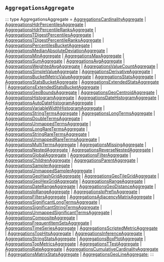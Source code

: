 ## `AggregationsAggregate`
:::
type AggregationsAggregate = [AggregationsCardinalityAggregate](./AggregationsCardinalityAggregate.md) | [AggregationsHdrPercentilesAggregate](./AggregationsHdrPercentilesAggregate.md) | [AggregationsHdrPercentileRanksAggregate](./AggregationsHdrPercentileRanksAggregate.md) | [AggregationsTDigestPercentilesAggregate](./AggregationsTDigestPercentilesAggregate.md) | [AggregationsTDigestPercentileRanksAggregate](./AggregationsTDigestPercentileRanksAggregate.md) | [AggregationsPercentilesBucketAggregate](./AggregationsPercentilesBucketAggregate.md) | [AggregationsMedianAbsoluteDeviationAggregate](./AggregationsMedianAbsoluteDeviationAggregate.md) | [AggregationsMinAggregate](./AggregationsMinAggregate.md) | [AggregationsMaxAggregate](./AggregationsMaxAggregate.md) | [AggregationsSumAggregate](./AggregationsSumAggregate.md) | [AggregationsAvgAggregate](./AggregationsAvgAggregate.md) | [AggregationsWeightedAvgAggregate](./AggregationsWeightedAvgAggregate.md) | [AggregationsValueCountAggregate](./AggregationsValueCountAggregate.md) | [AggregationsSimpleValueAggregate](./AggregationsSimpleValueAggregate.md) | [AggregationsDerivativeAggregate](./AggregationsDerivativeAggregate.md) | [AggregationsBucketMetricValueAggregate](./AggregationsBucketMetricValueAggregate.md) | [AggregationsStatsAggregate](./AggregationsStatsAggregate.md) | [AggregationsStatsBucketAggregate](./AggregationsStatsBucketAggregate.md) | [AggregationsExtendedStatsAggregate](./AggregationsExtendedStatsAggregate.md) | [AggregationsExtendedStatsBucketAggregate](./AggregationsExtendedStatsBucketAggregate.md) | [AggregationsGeoBoundsAggregate](./AggregationsGeoBoundsAggregate.md) | [AggregationsGeoCentroidAggregate](./AggregationsGeoCentroidAggregate.md) | [AggregationsHistogramAggregate](./AggregationsHistogramAggregate.md) | [AggregationsDateHistogramAggregate](./AggregationsDateHistogramAggregate.md) | [AggregationsAutoDateHistogramAggregate](./AggregationsAutoDateHistogramAggregate.md) | [AggregationsVariableWidthHistogramAggregate](./AggregationsVariableWidthHistogramAggregate.md) | [AggregationsStringTermsAggregate](./AggregationsStringTermsAggregate.md) | [AggregationsLongTermsAggregate](./AggregationsLongTermsAggregate.md) | [AggregationsDoubleTermsAggregate](./AggregationsDoubleTermsAggregate.md) | [AggregationsUnmappedTermsAggregate](./AggregationsUnmappedTermsAggregate.md) | [AggregationsLongRareTermsAggregate](./AggregationsLongRareTermsAggregate.md) | [AggregationsStringRareTermsAggregate](./AggregationsStringRareTermsAggregate.md) | [AggregationsUnmappedRareTermsAggregate](./AggregationsUnmappedRareTermsAggregate.md) | [AggregationsMultiTermsAggregate](./AggregationsMultiTermsAggregate.md) | [AggregationsMissingAggregate](./AggregationsMissingAggregate.md) | [AggregationsNestedAggregate](./AggregationsNestedAggregate.md) | [AggregationsReverseNestedAggregate](./AggregationsReverseNestedAggregate.md) | [AggregationsGlobalAggregate](./AggregationsGlobalAggregate.md) | [AggregationsFilterAggregate](./AggregationsFilterAggregate.md) | [AggregationsChildrenAggregate](./AggregationsChildrenAggregate.md) | [AggregationsParentAggregate](./AggregationsParentAggregate.md) | [AggregationsSamplerAggregate](./AggregationsSamplerAggregate.md) | [AggregationsUnmappedSamplerAggregate](./AggregationsUnmappedSamplerAggregate.md) | [AggregationsGeoHashGridAggregate](./AggregationsGeoHashGridAggregate.md) | [AggregationsGeoTileGridAggregate](./AggregationsGeoTileGridAggregate.md) | [AggregationsGeoHexGridAggregate](./AggregationsGeoHexGridAggregate.md) | [AggregationsRangeAggregate](./AggregationsRangeAggregate.md) | [AggregationsDateRangeAggregate](./AggregationsDateRangeAggregate.md) | [AggregationsGeoDistanceAggregate](./AggregationsGeoDistanceAggregate.md) | [AggregationsIpRangeAggregate](./AggregationsIpRangeAggregate.md) | [AggregationsIpPrefixAggregate](./AggregationsIpPrefixAggregate.md) | [AggregationsFiltersAggregate](./AggregationsFiltersAggregate.md) | [AggregationsAdjacencyMatrixAggregate](./AggregationsAdjacencyMatrixAggregate.md) | [AggregationsSignificantLongTermsAggregate](./AggregationsSignificantLongTermsAggregate.md) | [AggregationsSignificantStringTermsAggregate](./AggregationsSignificantStringTermsAggregate.md) | [AggregationsUnmappedSignificantTermsAggregate](./AggregationsUnmappedSignificantTermsAggregate.md) | [AggregationsCompositeAggregate](./AggregationsCompositeAggregate.md) | [AggregationsFrequentItemSetsAggregate](./AggregationsFrequentItemSetsAggregate.md) | [AggregationsTimeSeriesAggregate](./AggregationsTimeSeriesAggregate.md) | [AggregationsScriptedMetricAggregate](./AggregationsScriptedMetricAggregate.md) | [AggregationsTopHitsAggregate](./AggregationsTopHitsAggregate.md) | [AggregationsInferenceAggregate](./AggregationsInferenceAggregate.md) | [AggregationsStringStatsAggregate](./AggregationsStringStatsAggregate.md) | [AggregationsBoxPlotAggregate](./AggregationsBoxPlotAggregate.md) | [AggregationsTopMetricsAggregate](./AggregationsTopMetricsAggregate.md) | [AggregationsTTestAggregate](./AggregationsTTestAggregate.md) | [AggregationsRateAggregate](./AggregationsRateAggregate.md) | [AggregationsCumulativeCardinalityAggregate](./AggregationsCumulativeCardinalityAggregate.md) | [AggregationsMatrixStatsAggregate](./AggregationsMatrixStatsAggregate.md) | [AggregationsGeoLineAggregate](./AggregationsGeoLineAggregate.md);
:::
